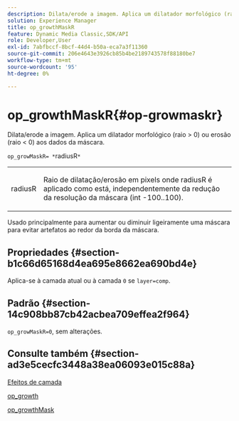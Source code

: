 ```yaml
---
description: Dilata/erode a imagem. Aplica um dilatador morfológico (raio > 0) ou erosão (raio < 0) aos dados da máscara.
solution: Experience Manager
title: op_growthMaskR
feature: Dynamic Media Classic,SDK/API
role: Developer,User
exl-id: 7abfbccf-8bcf-44d4-b50a-eca7a3f11360
source-git-commit: 206e4643e3926cb85b4be2189743578f88180be7
workflow-type: tm+mt
source-wordcount: '95'
ht-degree: 0%

---
```


# op_growthMaskR{#op-growmaskr}

Dilata/erode a imagem. Aplica um dilatador morfológico (raio > 0) ou erosão (raio &lt; 0) aos dados da máscara.

`op_growMaskR= *`radiusR`*`

<table id="simpletable_3BAA4523D29E447FA7A4C9009B3E8344"> 
 <tr class="strow"> 
  <td class="stentry"> <p><span class="codeph"><span class="varname"> radiusR</span></span> </p> </td> 
  <td class="stentry"> <p>Raio de dilatação/erosão em pixels onde <span class="codeph"><span class="varname"> radiusR</span></span> é aplicado como está, independentemente da redução da resolução da máscara (int -100..100). </p></td> 
 </tr> 
</table>

Usado principalmente para aumentar ou diminuir ligeiramente uma máscara para evitar artefatos ao redor da borda da máscara.

## Propriedades {#section-b1c66d65168d4ea695e8662ea690bd4e}

Aplica-se à camada atual ou à camada `0` se `layer=comp`.

## Padrão {#section-14c908bb87cb42acbea709effea2f964}

`op_growMaskR=0`, sem alterações.

## Consulte também {#section-ad3e5cecfc3448a38ea06093e015c88a}

[Efeitos de camada](../../../../../is-api/http-ref/image-serving-api-ref/c-http-protocol-reference/c-syntax-and-features/r-layer-effects.md#reference-82a6b5311b3d4471ad2799adb3b2201c)

[op_growth](../../../../../is-api/http-ref/image-serving-api-ref/c-http-protocol-reference/c-command-reference/r-op-grow.md#reference-f95f3291c78c42b9a34b1b7e177e739a)

[op_growthMask](../../../../../is-api/http-ref/image-serving-api-ref/c-http-protocol-reference/c-command-reference/r-op-growmask.md#reference-f0f9000af3ae43aba73d3ac1826710a1)
